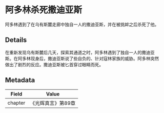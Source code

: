 # 阿多林杀死撒迪亚斯
阿多林遇到了在乌有斯麓走廊中独自一人的撒迪亚斯，并在被挑衅之后杀死了他。

## Details
在重新发现乌有斯麓后几天，探索其通道之时，阿多林遇到了独自一人的撒迪亚斯。在阿多林现身后，撒迪亚斯说了些自负的、针对寇林家族的威胁。阿多林突然做出了剧烈的反应。撒迪亚斯被匕首穿过眼睛而死。

## Metadata
| Field | Value |
| ----- | ----- |
| chapter | 《光辉真言》第89章 |
